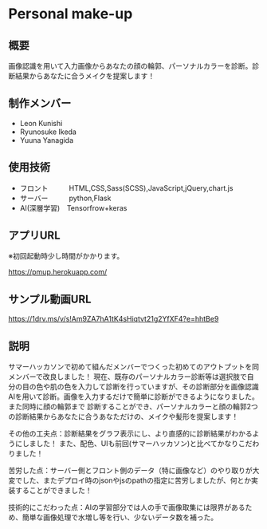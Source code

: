 # Personal make-up

## 概要
画像認識を用いて入力画像からあなたの顔の輪郭、パーソナルカラーを診断。診断結果からあなたに合うメイクを提案します！

## 制作メンバー
- Leon Kunishi
- Ryunosuke Ikeda
- Yuuna Yanagida

## 使用技術
- フロント　　　HTML,CSS,Sass(SCSS),JavaScript,jQuery,chart.js
- サーバー　　　python,Flask
- AI(深層学習)　Tensorfrow+keras

## アプリURL
※初回起動時少し時間がかかります。

https://pmup.herokuapp.com/

## サンプル動画URL
https://1drv.ms/v/s!Am9ZA7hA1tK4sHiqtvt21g2YfXF4?e=hhtBe9



## 説明
サマーハッカソンで初めて組んだメンバーでつくった初めてのアウトプットを同メンバーで改良しました！
現在、既存のパーソナルカラー診断等は選択肢で自分の目の色や肌の色を入力して診断を行っていますが、その診断部分を画像認識AIを用いて診断。画像を入力するだけで簡単に診断ができるようになりました。また同時に顔の輪郭まで
診断することができ、パーソナルカラーと顔の輪郭2つの診断結果からあなたに合うあなただけの、メイクや髪形を提案します！

その他の工夫点：診断結果をグラフ表示にし、より直感的に診断結果がわかるようにしました！
また、配色、UIも前回(サマーハッカソン)と比べてかなりこだわりました！

苦労した点：サーバー側とフロント側のデータ（特に画像など）のやり取りが大変でした、またデプロイ時のjsonやjsのpathの指定に苦労しましたが、何とか実装することができました！

技術的にこだわった点：AIの学習部分では人の手で画像取集には限界があるため、簡単な画像処理で水増し等を行い、少ないデータ数を補った。

